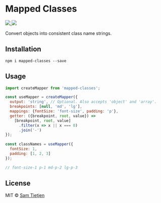 <h1>Mapped Classes</h1>

<p>
  <a href="https://www.npmjs.com/package/mapped-classes">
    <img src="https://img.shields.io/badge/npm-v1.2.1-black.svg">
  </a>
  <a href="https://opensource.org/licenses/MIT">
    <img src="https://img.shields.io/badge/license-MIT-black.svg">
  </a>
</p>

Convert objects into consistent class name strings.

## Installation
```shell
npm i mapped-classes --save
```

## Usage
```js
import createMapper from 'mapped-classes';

const useMapper = createMapper({
  output: 'string', // Optional. Also accepts 'object' and 'array'.
  breakpoints: [null, 'md', 'lg'],
  mappings: {fontSize: 'font-size', padding: 'p'},
  getter: ({breakpoint, root, value}) =>
    [breakpoint, root, value]
      .filter(x => x || x === 0)
      .join('-')
});
 
const classNames = useMapper({ 
  fontSize: 1,
  padding: [1, 2, 3]
}); 

// font-size-1 p-1 md-p-2 lg-p-3
```

## License
MIT © [Sam Tietjen](https://samtietjen.com)